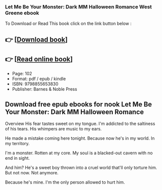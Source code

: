 ### Let Me Be Your Monster: Dark MM Halloween Romance West Greene ebook

To Download or Read This book click on the link button below :

## 👉  [**[Download book](http://ebooksharez.info/download.php?group=book&from=github.com&id=697447&lnk=1081 "Download book")**]

## 👉  [**[Read online book](http://ebooksharez.info/download.php?group=book&from=github.com&id=697447&lnk=1081 "Read online book")**]


* Page: 102
* Format: pdf / epub / kindle
* ISBN: 9798855653830
* Publisher: Barnes &amp; Noble Press



## Download free epub ebooks for nook Let Me Be Your Monster: Dark MM Halloween Romance


Overview
His fear tastes sweet on my tongue.
 I&#039;m addicted to the saltiness of his tears.
 His whimpers are music to my ears.
 
 He made a mistake coming here tonight.
 Because now he&#039;s in my world.
 In my territory.
 
 I&#039;m a monster.
 Rotten at my core.
 My soul is a blacked-out cavern with no end in sight.
 
 And him?
 He&#039;s a sweet boy thrown into a cruel world that&#039;ll only torture him.
 But not now. Not anymore.
 
 Because he&#039;s mine.
 I&#039;m the only person allowed to hurt him.



